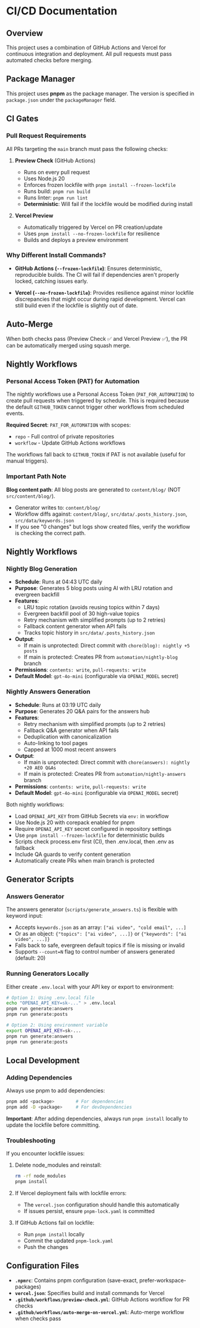 # CI/CD Documentation

## Overview

This project uses a combination of GitHub Actions and Vercel for continuous integration and deployment. All pull requests must pass automated checks before merging.

## Package Manager

This project uses **pnpm** as the package manager. The version is specified in `package.json` under the `packageManager` field.

## CI Gates

### Pull Request Requirements

All PRs targeting the `main` branch must pass the following checks:

1. **Preview Check** (GitHub Actions)
   - Runs on every pull request
   - Uses Node.js 20
   - Enforces frozen lockfile with `pnpm install --frozen-lockfile`
   - Runs build: `pnpm run build`
   - Runs linter: `pnpm run lint`
   - **Deterministic**: Will fail if the lockfile would be modified during install

2. **Vercel Preview**
   - Automatically triggered by Vercel on PR creation/update
   - Uses `pnpm install --no-frozen-lockfile` for resilience
   - Builds and deploys a preview environment

### Why Different Install Commands?

- **GitHub Actions (`--frozen-lockfile`)**: Ensures deterministic, reproducible builds. The CI will fail if dependencies aren't properly locked, catching issues early.

- **Vercel (`--no-frozen-lockfile`)**: Provides resilience against minor lockfile discrepancies that might occur during rapid development. Vercel can still build even if the lockfile is slightly out of date.

## Auto-Merge

When both checks pass (Preview Check ✅ and Vercel Preview ✅), the PR can be automatically merged using squash merge.

## Nightly Workflows

### Personal Access Token (PAT) for Automation

The nightly workflows use a Personal Access Token (`PAT_FOR_AUTOMATION`) to create pull requests when triggered by schedule. This is required because the default `GITHUB_TOKEN` cannot trigger other workflows from scheduled events.

**Required Secret**: `PAT_FOR_AUTOMATION` with scopes:
- `repo` - Full control of private repositories
- `workflow` - Update GitHub Actions workflows

The workflows fall back to `GITHUB_TOKEN` if PAT is not available (useful for manual triggers).

### Important Path Note
**Blog content path**: All blog posts are generated to `content/blog/` (NOT `src/content/blog/`).
- Generator writes to: `content/blog/`
- Workflow diffs against: `content/blog/`, `src/data/.posts_history.json`, `src/data/keywords.json`
- If you see "0 changes" but logs show created files, verify the workflow is checking the correct path.

## Nightly Workflows

### Nightly Blog Generation
- **Schedule**: Runs at 04:43 UTC daily
- **Purpose**: Generates 5 blog posts using AI with LRU rotation and evergreen backfill
- **Features**:
  - LRU topic rotation (avoids reusing topics within 7 days)
  - Evergreen backfill pool of 30 high-value topics
  - Retry mechanism with simplified prompts (up to 2 retries)
  - Fallback content generator when API fails
  - Tracks topic history in `src/data/.posts_history.json`
- **Output**:
  - If main is unprotected: Direct commit with `chore(blog): nightly +5 posts`
  - If main is protected: Creates PR from `automation/nightly-blog` branch
- **Permissions**: `contents: write`, `pull-requests: write`
- **Default Model**: `gpt-4o-mini` (configurable via `OPENAI_MODEL` secret)

### Nightly Answers Generation
- **Schedule**: Runs at 03:19 UTC daily
- **Purpose**: Generates 20 Q&A pairs for the answers hub
- **Features**:
  - Retry mechanism with simplified prompts (up to 2 retries)
  - Fallback Q&A generator when API fails
  - Deduplication with canonicalization
  - Auto-linking to tool pages
  - Capped at 1000 most recent answers
- **Output**:
  - If main is unprotected: Direct commit with `chore(answers): nightly +20 AEO Q&As`
  - If main is protected: Creates PR from `automation/nightly-answers` branch
- **Permissions**: `contents: write`, `pull-requests: write`
- **Default Model**: `gpt-4o-mini` (configurable via `OPENAI_MODEL` secret)

Both nightly workflows:
- Load `OPENAI_API_KEY` from GitHub Secrets via `env:` in workflow
- Use Node.js 20 with corepack enabled for pnpm
- Require `OPENAI_API_KEY` secret configured in repository settings
- Use `pnpm install --frozen-lockfile` for deterministic builds
- Scripts check process.env first (CI), then .env.local, then .env as fallback
- Include QA guards to verify content generation
- Automatically create PRs when main branch is protected

## Generator Scripts

### Answers Generator
The answers generator (`scripts/generate_answers.ts`) is flexible with keyword input:
- Accepts `keywords.json` as an array: `["ai video", "cold email", ...]`
- Or as an object: `{"topics": ["ai video", ...]}` or `{"keywords": ["ai video", ...]}`
- Falls back to safe, evergreen default topics if file is missing or invalid
- Supports `--count=N` flag to control number of answers generated (default: 20)

### Running Generators Locally
Either create `.env.local` with your API key or export to environment:
```bash
# Option 1: Using .env.local file
echo "OPENAI_API_KEY=sk-..." > .env.local
pnpm run generate:answers
pnpm run generate:posts

# Option 2: Using environment variable
export OPENAI_API_KEY=sk-...
pnpm run generate:answers
pnpm run generate:posts
```

## Local Development

### Adding Dependencies

Always use pnpm to add dependencies:
```bash
pnpm add <package>        # For dependencies
pnpm add -D <package>     # For devDependencies
```

**Important**: After adding dependencies, always run `pnpm install` locally to update the lockfile before committing.

### Troubleshooting

If you encounter lockfile issues:

1. Delete node_modules and reinstall:
   ```bash
   rm -rf node_modules
   pnpm install
   ```

2. If Vercel deployment fails with lockfile errors:
   - The `vercel.json` configuration should handle this automatically
   - If issues persist, ensure `pnpm-lock.yaml` is committed

3. If GitHub Actions fail on lockfile:
   - Run `pnpm install` locally
   - Commit the updated `pnpm-lock.yaml`
   - Push the changes

## Configuration Files

- **`.npmrc`**: Contains pnpm configuration (save-exact, prefer-workspace-packages)
- **`vercel.json`**: Specifies build and install commands for Vercel
- **`.github/workflows/preview-check.yml`**: GitHub Actions workflow for PR checks
- **`.github/workflows/auto-merge-on-vercel.yml`**: Auto-merge workflow when checks pass